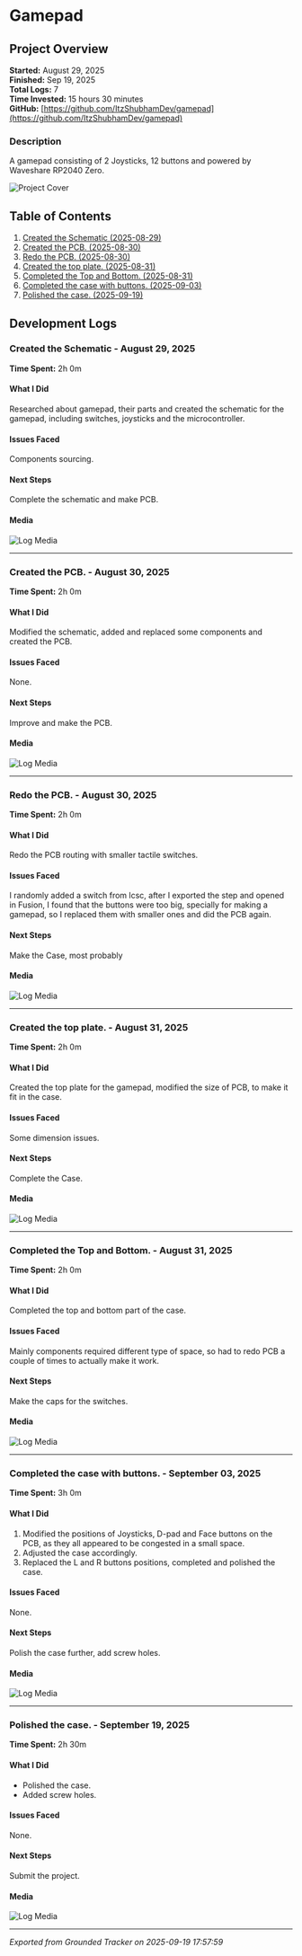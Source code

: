 # Gamepad

## Project Overview

**Started:** August 29, 2025  
**Finished:** Sep 19, 2025  
**Total Logs:** 7  
**Time Invested:** 15 hours 30 minutes  
**GitHub:** [https://github.com/ItzShubhamDev/gamepad](https://github.com/ItzShubhamDev/gamepad)  

### Description

A gamepad consisting of 2 Joysticks, 12 buttons and powered by Waveshare RP2040 Zero.

![Project Cover](https://hc-cdn.hel1.your-objectstorage.com/s/v3/a9509ab04ee5e0929a4e040d136c8e5b4531d203_tmpupqil1q5.png)

## Table of Contents

1. [Created the Schematic (2025-08-29)](#created-the-schematic-2025-08-29)
2. [Created the PCB. (2025-08-30)](#created-the-pcb.-2025-08-30)
3. [Redo the PCB. (2025-08-30)](#redo-the-pcb.-2025-08-30)
4. [Created the top plate. (2025-08-31)](#created-the-top-plate-2025-08-31)
5. [Completed the Top and Bottom. (2025-08-31)](#completed-the-top-and-bottom-2025-08-31)
6. [Completed the case with buttons. (2025-09-03)](#completed-the-case-with-buttons-2025-09-03)
7. [Polished the case. (2025-09-19)](#polished-the-case-2025-09-19)

## Development Logs

### Created the Schematic - August 29, 2025 <a id="created-the-schematic-2025-08-29"></a>

**Time Spent:** 2h 0m  

#### What I Did

Researched about gamepad, their parts and created the schematic for the gamepad, including switches, joysticks and the microcontroller.

#### Issues Faced

Components sourcing.

#### Next Steps

Complete the schematic and make PCB.

#### Media

![Log Media](https://hc-cdn.hel1.your-objectstorage.com/s/v3/bf2a2e543a24942c232853acb8a16d714fc399a8_tmp24mn9feo.png)

---

### Created the PCB. - August 30, 2025 <a id="created-the-pcb.-2025-08-30"></a>

**Time Spent:** 2h 0m  

#### What I Did

Modified the schematic, added and replaced some components and created the PCB.

#### Issues Faced

None.

#### Next Steps

Improve and make the PCB.

#### Media

![Log Media](https://hc-cdn.hel1.your-objectstorage.com/s/v3/f3ebd89d3c5f67683ee9d02bb88293dbef8f3435_tmpp2zz_3k8.png)

---

### Redo the PCB. - August 30, 2025 <a id="redo-the-pcb.-2025-08-30"></a>

**Time Spent:** 2h 0m  

#### What I Did

Redo the PCB routing with smaller tactile switches.

#### Issues Faced

I randomly added a switch from lcsc, after I exported the step and opened in Fusion, I found that the buttons were too big, specially for making a gamepad, so I replaced them with smaller ones and did the PCB again.

#### Next Steps

Make the Case, most probably

#### Media

![Log Media](https://hc-cdn.hel1.your-objectstorage.com/s/v3/826ce9cb8df51462585e1a1a34c7dfc36fa27995_tmp6vi5_3rg.png)

---

### Created the top plate. - August 31, 2025 <a id="created-the-top-plate.-2025-08-31"></a>

**Time Spent:** 2h 0m  

#### What I Did

Created the top plate for the gamepad, modified the size of PCB, to make it fit in the case. 

#### Issues Faced

Some dimension issues.

#### Next Steps

Complete the Case.

#### Media

![Log Media](https://hc-cdn.hel1.your-objectstorage.com/s/v3/7bd21eee4508d822e6a5bd2424431be601bd8a5f_tmpir_dvui7.png)

---

### Completed the Top and Bottom. - August 31, 2025 <a id="completed-the-top-and-bottom.-2025-08-31"></a>

**Time Spent:** 2h 0m  

#### What I Did

Completed the top and bottom part of the case.

#### Issues Faced

Mainly components required different type of space, so had to redo PCB a couple of times to actually make it work.

#### Next Steps

Make the caps for the switches.

#### Media

![Log Media](https://hc-cdn.hel1.your-objectstorage.com/s/v3/4fc1981b825cb419edee1402e0adc4abfd886613_tmp8r8mvlgz.png)

---

### Completed the case with buttons. - September 03, 2025 <a id="completed-the-case-with-buttons-2025-09-03"></a>

**Time Spent:** 3h 0m  

#### What I Did

1. Modified the positions of Joysticks, D-pad and Face buttons on the PCB, as they all appeared to be congested in a small space.  
2. Adjusted the case accordingly.  
3. Replaced the L and R buttons positions, completed and polished the case.  

#### Issues Faced

None.  

#### Next Steps

Polish the case further, add screw holes.  

#### Media

![Log Media](https://hc-cdn.hel1.your-objectstorage.com/s/v3/52402392a6534718e42d89c847b76520915bb0e7_tmpjs197nn7.png)

---

### Polished the case. - September 19, 2025 <a id="polished-the-case-2025-09-19"></a>

**Time Spent:** 2h 30m  

#### What I Did

- Polished the case.  
- Added screw holes.  

#### Issues Faced

None.  

#### Next Steps

Submit the project.  

#### Media

![Log Media](https://hc-cdn.hel1.your-objectstorage.com/s/v3/a9509ab04ee5e0929a4e040d136c8e5b4531d203_tmpupqil1q5.png)

---



*Exported from Grounded Tracker on 2025-09-19 17:57:59*
